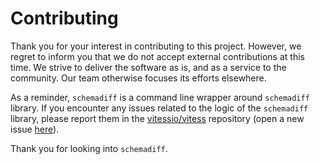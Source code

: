 # Contributing

Thank you for your interest in contributing to this project. However, we regret to inform you that we do not accept external contributions at this time. We strive to deliver the software as is, and as a service to the community. Our team otherwise focuses its efforts elsewhere.

As a reminder, `schemadiff` is a command line wrapper around `schemadiff` library. If you encounter any issues related to the logic of the `schemadiff` library, please report them in the [vitessio/vitess](https://github.com/vitessio/vitess) repository (open a new issue [here](https://github.com/vitessio/vitess/issues/new/choose)).

Thank you for looking into `schemadiff`.
